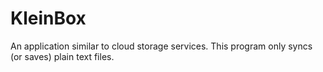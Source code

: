 # KleinBox
 An application similar to cloud storage services. This program only syncs (or saves) plain text files.
